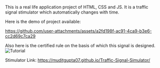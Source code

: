 This is a real life application project of HTML, CSS and JS. It is a traffic signal stimulator which automatically changes with time.

Here is the demo of project available:


https://github.com/user-attachments/assets/a2fd198f-ac91-4ca9-b3e6-cc2d69c7ca29

Also here is the certified rule on the basis of which this signal is designed.
![Tutorial](https://github.com/user-attachments/assets/4a9556da-641b-46ad-a504-90815c050973)


Stimulator Link:  https://muditgupta07.github.io/Traffic-Signal-Simulator/
